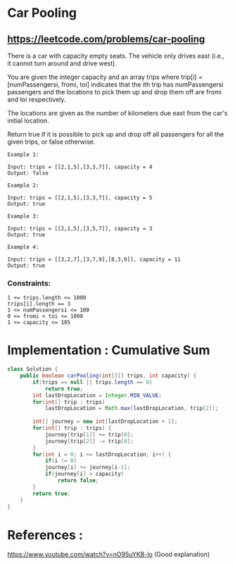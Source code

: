 # Car Pooling
## https://leetcode.com/problems/car-pooling
There is a car with capacity empty seats. The vehicle only drives east (i.e., it cannot turn around and drive west).

You are given the integer capacity and an array trips where trip[i] = [numPassengersi, fromi, toi] indicates that the ith trip has numPassengersi passengers and the locations to pick them up and drop them off are fromi and toi respectively. 

The locations are given as the number of kilometers due east from the car's initial location.

Return true if it is possible to pick up and drop off all passengers for all the given trips, or false otherwise.

 
```
Example 1:

Input: trips = [[2,1,5],[3,3,7]], capacity = 4
Output: false

Example 2:

Input: trips = [[2,1,5],[3,3,7]], capacity = 5
Output: true

Example 3:

Input: trips = [[2,1,5],[3,5,7]], capacity = 3
Output: true

Example 4:

Input: trips = [[3,2,7],[3,7,9],[8,3,9]], capacity = 11
Output: true
``` 

### Constraints:
```
1 <= trips.length <= 1000
trips[i].length == 3
1 <= numPassengersi <= 100
0 <= fromi < toi <= 1000
1 <= capacity <= 105
```


# Implementation : Cumulative Sum
```java
class Solution {
    public boolean carPooling(int[][] trips, int capacity) {
        if(trips == null || trips.length == 0)
            return true;
        int lastDropLocation = Integer.MIN_VALUE;
        for(int[] trip : trips)
            lastDropLocation = Math.max(lastDropLocation, trip[2]);
        
        int[] journey = new int[lastDropLocation + 1];
        for(int[] trip : trips) {
            journey[trip[1]] += trip[0];
            journey[trip[2]] -= trip[0];    
        }
        for(int i = 0; i <= lastDropLocation; i++) {
            if(i != 0)
            journey[i] += journey[i-1];
            if(journey[i] > capacity)
                return false;
        }
        return true;
    }
}
```

# References :
https://www.youtube.com/watch?v=nO95uYKB-lo (Good explanation)
